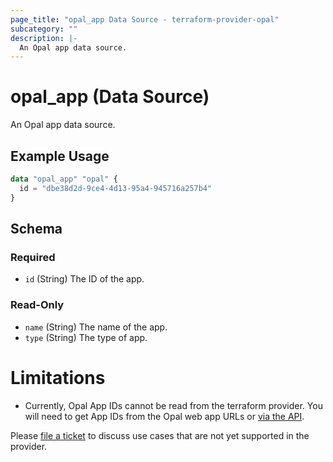 ```yaml
---
page_title: "opal_app Data Source - terraform-provider-opal"
subcategory: ""
description: |-
  An Opal app data source.
---
```


# opal_app (Data Source)

An Opal app data source.

## Example Usage

```terraform
data "opal_app" "opal" {
  id = "dbe38d2d-9ce4-4d13-95a4-945716a257b4"
}
```

<!-- schema generated by tfplugindocs -->
## Schema

### Required

- `id` (String) The ID of the app.

### Read-Only

- `name` (String) The name of the app.
- `type` (String) The type of app.

# Limitations
- Currently, Opal App IDs cannot be read from the terraform provider. You will need to get App IDs from the Opal web app URLs or [via the API](https://docs.opal.dev/reference/getapps).

Please [file a ticket](https://github.com/opalsecurity/terraform-provider-opal/issues) to discuss use cases that are not yet supported in the provider.
